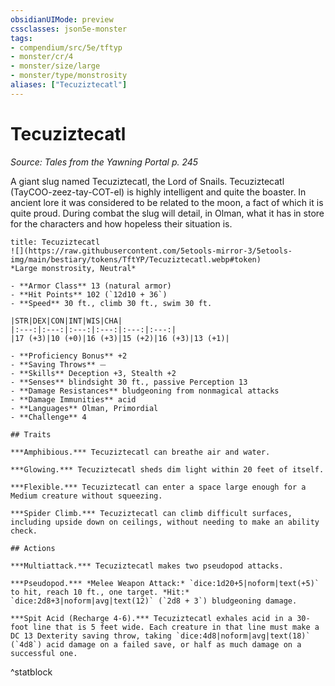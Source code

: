 ```yaml
---
obsidianUIMode: preview
cssclasses: json5e-monster
tags:
- compendium/src/5e/tftyp
- monster/cr/4
- monster/size/large
- monster/type/monstrosity
aliases: ["Tecuziztecatl"]
---
```

# Tecuziztecatl
*Source: Tales from the Yawning Portal p. 245*  

A giant slug named Tecuziztecatl, the Lord of Snails. Tecuziztecatl (TayCOO-zeez-tay-COT-el) is highly intelligent and quite the boaster. In ancient lore it was considered to be related to the moon, a fact of which it is quite proud. During combat the slug will detail, in Olman, what it has in store for the characters and how hopeless their situation is.

```ad-statblock
title: Tecuziztecatl
![](https://raw.githubusercontent.com/5etools-mirror-3/5etools-img/main/bestiary/tokens/TftYP/Tecuziztecatl.webp#token)
*Large monstrosity, Neutral*

- **Armor Class** 13 (natural armor)
- **Hit Points** 102 (`12d10 + 36`)
- **Speed** 30 ft., climb 30 ft., swim 30 ft.

|STR|DEX|CON|INT|WIS|CHA|
|:---:|:---:|:---:|:---:|:---:|:---:|
|17 (+3)|10 (+0)|16 (+3)|15 (+2)|16 (+3)|13 (+1)|

- **Proficiency Bonus** +2
- **Saving Throws** ⏤
- **Skills** Deception +3, Stealth +2
- **Senses** blindsight 30 ft., passive Perception 13
- **Damage Resistances** bludgeoning from nonmagical attacks
- **Damage Immunities** acid
- **Languages** Olman, Primordial
- **Challenge** 4

## Traits

***Amphibious.*** Tecuziztecatl can breathe air and water.

***Glowing.*** Tecuziztecatl sheds dim light within 20 feet of itself.

***Flexible.*** Tecuziztecatl can enter a space large enough for a Medium creature without squeezing.

***Spider Climb.*** Tecuziztecatl can climb difficult surfaces, including upside down on ceilings, without needing to make an ability check.

## Actions

***Multiattack.*** Tecuziztecatl makes two pseudopod attacks.

***Pseudopod.*** *Melee Weapon Attack:* `dice:1d20+5|noform|text(+5)` to hit, reach 10 ft., one target. *Hit:* `dice:2d8+3|noform|avg|text(12)` (`2d8 + 3`) bludgeoning damage.

***Spit Acid (Recharge 4-6).*** Tecuziztecatl exhales acid in a 30-foot line that is 5 feet wide. Each creature in that line must make a DC 13 Dexterity saving throw, taking `dice:4d8|noform|avg|text(18)` (`4d8`) acid damage on a failed save, or half as much damage on a successful one.
```
^statblock